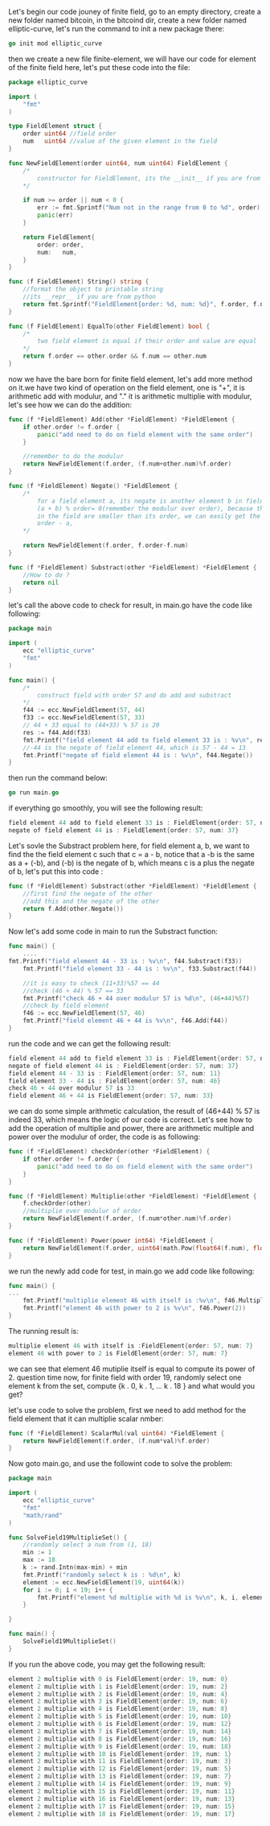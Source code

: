 Let's begin our code jouney of finite field, go to an empty directory, create a new folder named bitcoin, in the bitcoind dir, create a new 
folder named elliptic-curve, let's run the command to init a new package there:
```go
go init mod elliptic_curve
```

then we create a new file finite-element, we will have our code for  element of the finite field here, let's put these code into the file:
```go
package elliptic_curve

import (
	"fmt"
)

type FieldElement struct {
	order uint64 //field order
	num   uint64 //value of the given element in the field
}

func NewFieldElement(order uint64, num uint64) FieldElement {
	/*
		constructor for FieldElement, its the __init__ if you are from python
	*/

	if num >= order || num < 0 {
		err := fmt.Sprintf("Num not in the range from 0 to %d", order)
		panic(err)
	}

	return FieldElement{
		order: order,
		num:   num,
	}
}

func (f FieldElement) String() string {
	//format the object to printable string
	//its __repr__ if you are from python
	return fmt.Sprintf("FieldElement{order: %d, num: %d}", f.order, f.num)
}

func (f FieldElement) EqualTo(other FieldElement) bool {
	/*
		two field element is equal if their order and value are equal
	*/
	return f.order == other.order && f.num == other.num
}

```

now we have the bare born for finite field element, let's add more method on it.we have two kind of operation on the field element, one is "+", it is arithmetic add with modulur, and "." it is arithmetic multiplie with modulur, let's see how we can do the addition:
```go
func (f *FieldElement) Add(other *FieldElement) *FieldElement {
	if other.order != f.order {
		panic("add need to do on field element with the same order")
	}

	//remember to do the modulur
	return NewFieldElement(f.order, (f.num+other.num)%f.order)
}

func (f *FieldElement) Negate() *FieldElement {
	/*
		for a field element a, its negate is another element b in field such that
		(a + b) % order= 0(remember the modulur over order), because the value of element
		in the field are smaller than its order, we can easily get the negate of a by
		order - a,
	*/

	return NewFieldElement(f.order, f.order-f.num)
}

func (f *FieldElement) Substract(other *FieldElement) *FieldElement {
	//How to do ?
	return nil
}

```

let's call the above code to check for result, in main.go have the code like following:
```go
package main

import (
	ecc "elliptic_curve"
	"fmt"
)

func main() {
	/*
		construct field with order 57 and do add and substract
	*/
	f44 := ecc.NewFieldElement(57, 44)
	f33 := ecc.NewFieldElement(57, 33)
	// 44 + 33 equal to (44+33) % 57 is 20
	res := f44.Add(f33)
	fmt.Printf("field element 44 add to field element 33 is : %v\n", res)
	//-44 is the negate of field element 44, which is 57 - 44 = 13
	fmt.Printf("negate of field element 44 is : %v\n", f44.Negate())
}
```
then run the command below:
```go
go run main.go
```
if everything go smoothly, you will see the following result:
```go
field element 44 add to field element 33 is : FieldElement{order: 57, num: 20}
negate of field element 44 is : FieldElement{order: 57, num: 37}
```

Let's sovle the Substract problem here, for field element a, b, we want to find the the field element c such that c = a - b, notice that a -b is the same as a + (-b), and (-b) is the negate of b, which means c is a plus the negate of b, let's put this into code :
```go
func (f *FieldElement) Substract(other *FieldElement) *FieldElement {
	//first find the negate of the other
	//add this and the negate of the other
	return f.Add(other.Negate())
}
```
Now let's add some code in main to run the Substract function:
```go
func main() {
    ....
fmt.Printf("field element 44 - 33 is : %v\n", f44.Substract(f33))
	fmt.Printf("field element 33 - 44 is : %v\n", f33.Substract(f44))

	//it is easy to check (11+33)%57 == 44
	//check (46 + 44) % 57 == 33
	fmt.Printf("check 46 + 44 over modulur 57 is %d\n", (46+44)%57)
	//check by field element
	f46 := ecc.NewFieldElement(57, 46)
	fmt.Printf("field element 46 + 44 is %v\n", f46.Add(f44))
}
```
run the code and we can get the following result:
```go
field element 44 add to field element 33 is : FieldElement{order: 57, num: 20}
negate of field element 44 is : FieldElement{order: 57, num: 37}
field element 44 - 33 is : FieldElement{order: 57, num: 11}
field element 33 - 44 is : FieldElement{order: 57, num: 46}
check 46 + 44 over modulur 57 is 33
field element 46 + 44 is FieldElement{order: 57, num: 33}
```
we can do some simple arithmetic calculation, the result of (46+44) % 57 is indeed 33, which means the logic of our code is correct. Let's see how to add the operation of multiplie and power, there are arithmetic multiple and power over the modulur of order, the code is as following:
```go
func (f *FieldElement) checkOrder(other *FieldElement) {
	if other.order != f.order {
		panic("add need to do on field element with the same order")
	}
}

func (f *FieldElement) Multiplie(other *FieldElement) *FieldElement {
	f.checkOrder(other)
	//multiplie over modulur of order
	return NewFieldElement(f.order, (f.num*other.num)%f.order)
}

func (f *FieldElement) Power(power int64) *FieldElement {
	return NewFieldElement(f.order, uint64(math.Pow(float64(f.num), float64(power)))%f.order)
}
```
we run the newly add code for test, in main.go we add code like following:
```go
func main() {
...
    fmt.Printf("multiplie element 46 with itself is :%v\n", f46.Multiplie(f46))
    fmt.Printf("element 46 with power to 2 is %v\n", f46.Power(2))
}
```
The running result is:
```go
multiplie element 46 with itself is :FieldElement{order: 57, num: 7}
element 46 with power to 2 is FieldElement{order: 57, num: 7}
```
we can see that element 46 mutiplie itself is equal to compute its power of 2. question time now, for finite field with order 19, randomly select one element  k from the set,
compute {k . 0, k . 1, ... k . 18 } and what would you get?

let's use code to solve the problem, first we need to add method for the field element that it can multiplie scalar nmber:
```go
func (f *FieldElement) ScalarMul(val uint64) *FieldElement {
	return NewFieldElement(f.order, (f.num*val)%f.order)
}
```
Now goto main.go, and use the followint code to solve the problem:
```go
package main

import (
	ecc "elliptic_curve"
	"fmt"
	"math/rand"
)

func SolveField19MultiplieSet() {
	//randomly select a num from (1, 18)
	min := 1
	max := 18
	k := rand.Intn(max-min) + min
	fmt.Printf("randomly select k is : %d\n", k)
	element := ecc.NewFieldElement(19, uint64(k))
	for i := 0; i < 19; i++ {
		fmt.Printf("element %d multiplie with %d is %v\n", k, i, element.ScalarMul(uint64(i)))
	}

}

func main() {
	SolveField19MultiplieSet()
}

```
If you run the above code, you may get the following result:
```go
element 2 multiplie with 0 is FieldElement{order: 19, num: 0}
element 2 multiplie with 1 is FieldElement{order: 19, num: 2}
element 2 multiplie with 2 is FieldElement{order: 19, num: 4}
element 2 multiplie with 3 is FieldElement{order: 19, num: 6}
element 2 multiplie with 4 is FieldElement{order: 19, num: 8}
element 2 multiplie with 5 is FieldElement{order: 19, num: 10}
element 2 multiplie with 6 is FieldElement{order: 19, num: 12}
element 2 multiplie with 7 is FieldElement{order: 19, num: 14}
element 2 multiplie with 8 is FieldElement{order: 19, num: 16}
element 2 multiplie with 9 is FieldElement{order: 19, num: 18}
element 2 multiplie with 10 is FieldElement{order: 19, num: 1}
element 2 multiplie with 11 is FieldElement{order: 19, num: 3}
element 2 multiplie with 12 is FieldElement{order: 19, num: 5}
element 2 multiplie with 13 is FieldElement{order: 19, num: 7}
element 2 multiplie with 14 is FieldElement{order: 19, num: 9}
element 2 multiplie with 15 is FieldElement{order: 19, num: 11}
element 2 multiplie with 16 is FieldElement{order: 19, num: 13}
element 2 multiplie with 17 is FieldElement{order: 19, num: 15}
element 2 multiplie with 18 is FieldElement{order: 19, num: 17}
```

